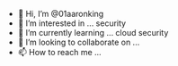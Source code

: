 - 👋 Hi, I’m @01aaronking
- 👀 I’m interested in ... security
- 🌱 I’m currently learning ... cloud security
- 💞️ I’m looking to collaborate on ...
- 📫 How to reach me ...

<!---
01aaronking/01aaronking is a ✨ special ✨ repository because its `README.md` (this file) appears on your GitHub profile.
You can click the Preview link to take a look at your changes.
--->
